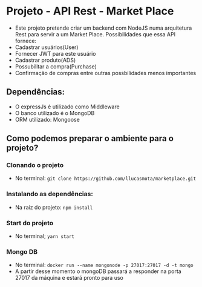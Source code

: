 # Projeto - API Rest - Market Place

- Este projeto pretende criar um backend com NodeJS numa arquitetura Rest para servir a um Market Place. Possibilidades que essa API fornece:
- Cadastrar usuários(User)
- Fornecer JWT para este usuário
- Cadastrar produto(ADS)
- Possubilitar a compra(Purchase)
- Confirmação de compras entre outras possbilidades menos importantes

## Dependências:

- O expressJs é utilizado como Middleware
- O banco utilizado é o MongoDB
- ORM utilizado: Mongoose

## Como podemos preparar o ambiente para o projeto?

### Clonando o projeto

- No terminal: `git clone https://github.com/llucasmota/marketplace.git`

### Instalando as dependências:

- Na raiz do projeto: `npm install`

### Start do projeto

- No terminal; `yarn start`

### Mongo DB

- No terminal: `docker run --name mongonode -p 27017:27017 -d -t mongo`
- A partir desse momento o mongoDB passará a responder na porta 27017 da máquina e estará pronto para uso
